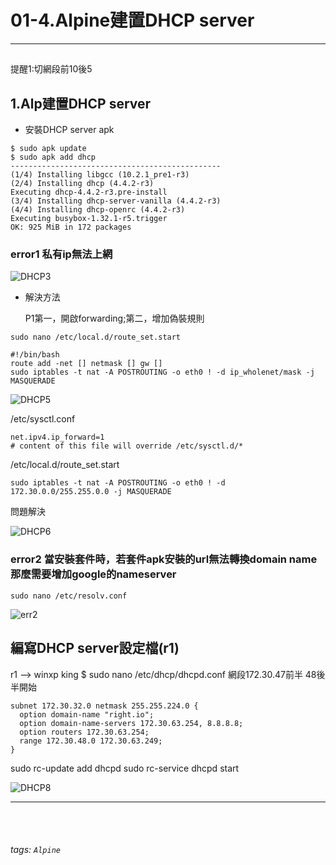 # 01-4.Alpine建置DHCP server

* * *

<h2 id=""></h2>

提醒1:切網段前10後5


## 1.Alp建置DHCP server

- 安裝DHCP server apk
```
$ sudo apk update
$ sudo apk add dhcp
-----------------------------------------------
(1/4) Installing libgcc (10.2.1_pre1-r3)
(2/4) Installing dhcp (4.4.2-r3)
Executing dhcp-4.4.2-r3.pre-install
(3/4) Installing dhcp-server-vanilla (4.4.2-r3)
(4/4) Installing dhcp-openrc (4.4.2-r3)
Executing busybox-1.32.1-r5.trigger
OK: 925 MiB in 172 packages
```

### error1 私有ip無法上網

![DHCP3](https://i.imgur.com/y34V40k.png)

- 解決方法

  P1第一，開啟forwarding;第二，增加偽裝規則
  
```
sudo nano /etc/local.d/route_set.start

#!/bin/bash
route add -net [] netmask [] gw []
sudo iptables -t nat -A POSTROUTING -o eth0 ! -d ip_wholenet/mask -j MASQUERADE
```

![DHCP5](https://i.imgur.com/GUlsTs0.png)

/etc/sysctl.conf
```
net.ipv4.ip_forward=1
# content of this file will override /etc/sysctl.d/*
```


/etc/local.d/route_set.start
```
sudo iptables -t nat -A POSTROUTING -o eth0 ! -d 172.30.0.0/255.255.0.0 -j MASQUERADE
```

問題解決

![DHCP6](https://i.imgur.com/q1kjAjm.png)


### error2 當安裝套件時，若套件apk安裝的url無法轉換domain name 那麼需要增加google的nameserver
```
sudo nano /etc/resolv.conf
```
![err2](https://i.imgur.com/QyyRvIj.png)


## 編寫DHCP server設定檔(r1)

r1 --> winxp king
$ sudo nano /etc/dhcp/dhcpd.conf
網段172.30.47前半 48後半開始
```
subnet 172.30.32.0 netmask 255.255.224.0 {
  option domain-name "right.io";
  option domain-name-servers 172.30.63.254, 8.8.8.8;
  option routers 172.30.63.254;
  range 172.30.48.0 172.30.63.249;
}
```
sudo rc-update add dhcpd
sudo rc-service dhcpd start

![DHCP8](https://i.imgur.com/54pdCn8.png)

-------------------------------




<br /><br />
###### tags: `Alpine`
